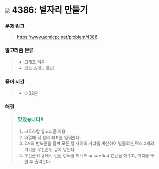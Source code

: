 # <img src="https://static.solved.ac/tier_small/12.svg" width=30> 4386: 별자리 만들기 

### 문제 링크
> https://www.acmicpc.net/problem/4386

### 알고리즘 분류
>- 그래프 이론
>- 최소 스패닝 트리

### 풀이 시간
>- ⏱ 32분

### 해결
> ![good](../../../Img/good.png)
>1. 크루스칼 알고리즘 이용
>2. 배열에 각 별의 좌표를 입력한다.
>3. 2개의 반복문을 돌며 모든 별 사이의 거리를 계산하여 별들의 인덱스 2개와 거리를 우선순위 큐에 넣는다.
>4. 우선순위 큐에서 간선 정보를 꺼내며 union-find 연산을 해주고, 거리를 구한 후 출력한다.
